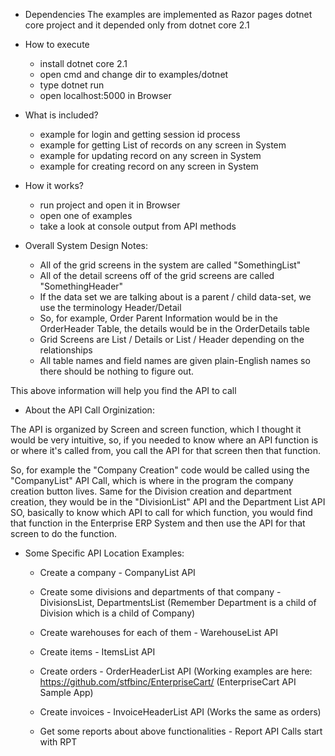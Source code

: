 * Dependencies
  The examples are implemented as Razor pages dotnet core project and it depended only from dotnet core 2.1

* How to execute
  - install dotnet core 2.1
  - open cmd and change dir to examples/dotnet
  - type dotnet run
  - open localhost:5000 in Browser

* What is included?
  - example for login and getting session id process
  - example for getting List of records on any screen in System
  - example for updating record on any screen in System
  - example for creating record on any screen in System

* How it works?
  - run project and open it in Browser
  - open one of examples
  - take a look at console output from API methods

* Overall System Design Notes:

  - All of the grid screens in the system are called "SomethingList"
  - All of the detail screens off of the grid screens are called "SomethingHeader"
  - If the data set we are talking about is a parent / child data-set, we use the terminology Header/Detail
  - So, for example, Order Parent Information would be in the OrderHeader Table, the details would be in the OrderDetails table
  - Grid Screens are List / Details or List / Header depending on the relationships
  - All table names and field names are given plain-English names so there should be nothing to figure out. 

This above information will help you find the API to call

* About the API Call Orginization:

The API is organized by Screen and screen function, which I thought it would be very intuitive, so, if you needed to know where an API function is or where it's called from, you call the API for that screen then that function.

So, for example the "Company Creation" code would be called using the "CompanyList" API Call, which is where in the program the company creation button lives.
Same for the Division creation and department creation, they would be in the "DivisionList" API and the Department List API
SO, basically to know which API to call for which function, you would find that function in the Enterprise ERP System and then use the API for that screen to do the function.

* Some Specific API Location Examples:

  - Create a company - CompanyList API

  - Create some divisions and departments of that company - DivisionsList, DepartmentsList (Remember Department is a child of Division which is a child of Company)

  - Create warehouses for each of them  - WarehouseList API

  - Create items - ItemsList API

  - Create orders - OrderHeaderList API (Working examples are here: https://github.com/stfbinc/EnterpriseCart/ (EnterpriseCart API Sample App)

  - Create invoices - InvoiceHeaderList API (Works the same as orders)

  - Get some reports about above functionalities  - Report API Calls start with RPT





